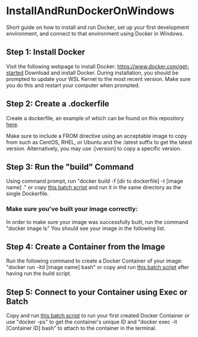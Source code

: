 # InstallAndRunDockerOnWindows
Short guide on how to install and run Docker, set up your first development environment, and connect to that environment using Docker in Windows.

## Step 1: Install Docker
Visit the following webpage to install Docker: https://www.docker.com/get-started
Download and install Docker. During installation, you should be prompted to update your WSL Kernel to the most recent version. Make sure you do this and restart your computer when prompted.

## Step 2: Create a .dockerfile
Create a dockerfile, an example of which can be found on this repository [here](https://github.com/parsrnet/InstallAndRunDockerOnWindows/blob/main/Dockerfile).

Make sure to include a FROM directive using an acceptable image to copy from such as CentOS, RHEL, or Ubuntu and the :latest suffix to get the latest version. Alternatively, you may use :\[version] to copy a specific version.

## Step 3: Run the "build" Command
Using command prompt, run "docker build -f \[dir to dockerfile] -t \[image name] ." or copy [this batch script](https://github.com/parsrnet/InstallAndRunDockerOnWindows/blob/main/build.bat) and run it in the same directory as the single Dockerfile.

### Make sure you've built your image correctly:
In order to make sure your image was successfully built, run the command "docker image ls"
You should see your image in the following list.

## Step 4: Create a Container from the Image
Run the following command to create a Docker Container of your image: "docker run -itd \[image name] bash" or copy and run [this batch script](https://github.com/parsrnet/InstallAndRunDockerOnWindows/blob/main/spinup.bat) after having run the build script.

## Step 5: Connect to your Container using Exec or Batch
Copy and run [this batch script](https://github.com/parsrnet/InstallAndRunDockerOnWindows/blob/main/attach.bat) to run your first created Docker Container or use "docker -ps" to get the container's unique ID and "docker exec -it \[Container ID] bash" to attach to the container in the terminal.
